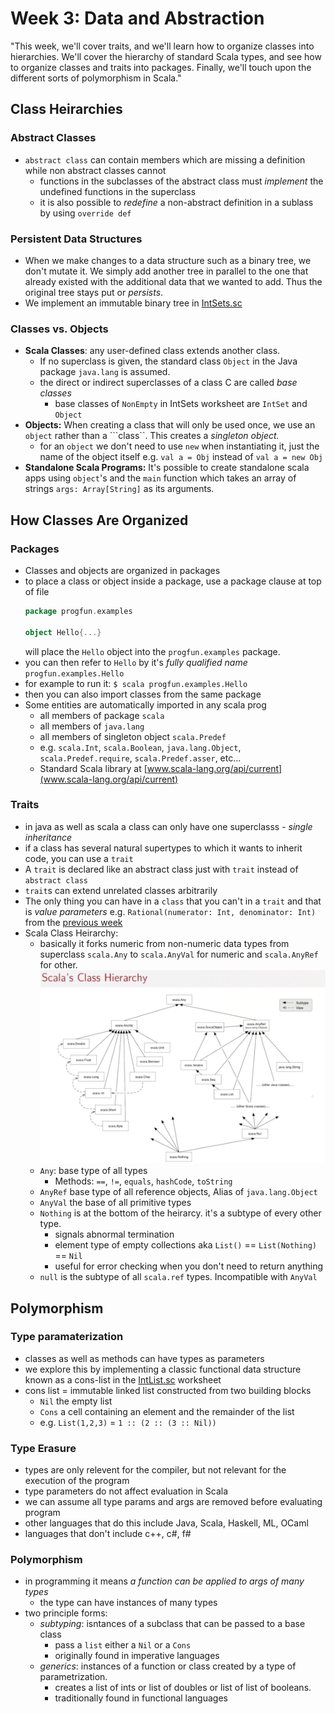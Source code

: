 # Week 3: Data and Abstraction

"This week, we'll cover traits, and we'll learn how to organize classes into hierarchies. We'll cover the hierarchy of standard Scala types, and see how to organize classes and traits into packages. Finally, we'll touch upon the different sorts of polymorphism in Scala."

## Class Heirarchies

### Abstract Classes
+ ```abstract class``` can contain members which are missing a definition while non abstract classes cannot
  + functions in the subclasses of the abstract class must *implement* the undefined functions in the superclass
  + it is also possible to *redefine* a non-abstract definition in a sublass by using ```override def```

### Persistent Data Structures
+ When we make changes to a data structure such as a binary tree, we don't mutate it. We simply add another tree in parallel to the one that already existed with the additional data that we wanted to add. Thus the original tree stays put or *persists*.
+ We implement an immutable binary tree in [IntSets.sc](https://github.com/markostam/coursera-scala-1/blob/master/objsets/src/main/scala/IntSets.sc)

### Classes vs. Objects
+ **Scala Classes**: any user-defined class extends another class. 
  + If no superclass is given, the standard class ```Object``` in the Java package ```java.lang``` is assumed.
  + the direct or indirect superclasses of a class C are called *base classes*
    + base classes of ```NonEmpty``` in IntSets worksheet are ```IntSet``` and ```Object```
+ **Objects:** When creating a class that will only be used once, we use an ```object``` rather than a ```class``. This creates a *singleton object.* 
  + for an ```object``` we don't need to use ```new``` when instantiating it, just the name of the object itself e.g. ```val a = Obj``` instead of ```val a = new Obj```
+ **Standalone Scala Programs:** It's possible to create standalone scala apps using ```object```'s and the ```main``` function which takes an array of strings ```args: Array[String]``` as its arguments.

## How Classes Are Organized

### Packages
+ Classes and objects are organized in packages
+ to place a class or object inside a package, use a package clause at top of file
    ```scala
    package progfun.examples
    
    object Hello{...}
    ```
  will place the ```Hello``` object into the ```progfun.examples``` package.
+ you can then refer to ```Hello``` by it's *fully qualified name* ```progfun.examples.Hello```
+ for example to run it: ```$ scala progfun.examples.Hello```
+ then you can also import classes from the same package
+ Some entities are automatically imported in any scala prog
  + all members of package ```scala```
  + all members of ```java.lang```
  + all members of singleton object ```scala.Predef```
  + e.g. ```scala.Int```, ```scala.Boolean```, ```java.lang.Object```, ```scala.Predef.require```, ```scala.Predef.asser```, etc...
  + Standard Scala library at [www.scala-lang.org/api/current](www.scala-lang.org/api/current)
  
### Traits
+ in java as well as scala a class can only have one superclasss - *single inheritance*
+ if a class has several natural supertypes to which it wants to inherit code, you can use a ```trait```
+ A ```trait``` is declared like an abstract class just with ```trait``` instead of ```abstract class```
+ ```trait```s can extend unrelated classes arbitrarily
+ The only thing you can have in a ```class``` that you can't in a ```trait``` and that is *value parameters* e.g. ```Rational(numerator: Int, denominator: Int)``` from the [previous week](https://github.com/markostam/coursera-scala-1/blob/master/funsets/src/main/scala/funsets/rationals.sc)
+ Scala Class Heirarchy:
  + basically it forks numeric from non-numeric data types from superclass ```scala.Any``` to ```scala.AnyVal``` for numeric and ```scala.AnyRef``` for other.
  ![Scala Class Heirarchy](https://github.com/markostam/coursera-scala-1/blob/master/objsets/img/scala_class_heirarchy.png)
  + ```Any```: base type of all types
    + Methods: ```==```, ```!=```, ```equals```, ```hashCode```, ```toString```
  + ```AnyRef``` base type of all reference objects, Alias of ```java.lang.Object```
  + ```AnyVal``` the base of all primitive types
  + ```Nothing``` is at the bottom of the heirarcy. it's a subtype of every other type.
    + signals abnormal termination
    + element type of empty collections aka ```List()``` == ```List(Nothing)``` == ```Nil```
    + useful for error checking when you don't need to return anything
  + ```null``` is the subtype of all ```scala.ref``` types. Incompatible with ```AnyVal```

## Polymorphism
### Type paramaterization
+ classes as well as methods can have types as parameters
+ we explore this by implementing a classic functional data structure known as a cons-list in the [IntList.sc](https://github.com/markostam/coursera-scala-1/blob/master/objsets/src/main/scala/IntList.sc) worksheet
+ cons list = immutable linked list constructed from two building blocks
  + ```Nil``` the empty list
  + ```Cons``` a cell containing an element and the remainder of the list
  + e.g. ```List(1,2,3)``` = ```1 :: (2 :: (3 :: Nil))```

### Type Erasure
+ types are only relevent for the compiler, but not relevant for the execution of the program
+ type parameters do not affect evaluation in Scala
+ we can assume all type params and args are removed before evaluating program
+ other languages that do this include Java, Scala, Haskell, ML, OCaml
+ languages that don't include c++, c#, f#

### Polymorphism
+ in programming it means *a function can be applied to args of many types*
  + the type can have instances of many types
+ two principle forms:
  + *subtyping*: isntances of a subclass that can be passed to a base class
    + pass a ```list``` either a ```Nil``` or a ```Cons```
    + originally found in imperative languages
  + *generics*: instances of a function or class created by a type of parametrization.
    + creates a list of ints or list of doubles or list of list of booleans.
    + traditionally found in functional languages

